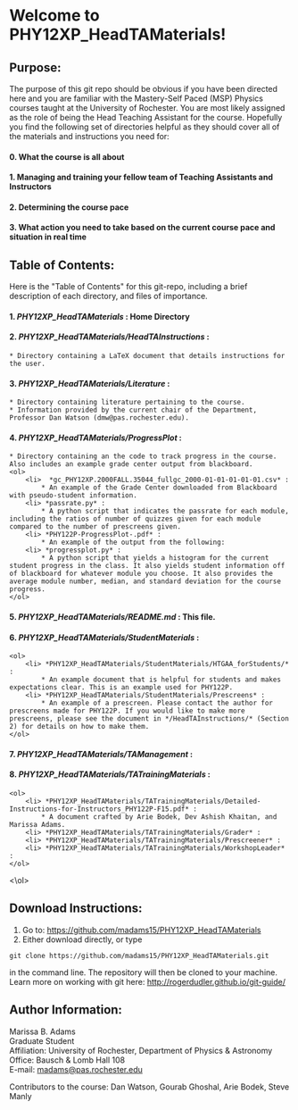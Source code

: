 # Welcome to **PHY12XP_HeadTAMaterials**!

## **Purpose:** 
The purpose of this git repo should be obvious if you have been directed here and you are familiar with the Mastery-Self Paced (MSP) Physics courses taught at the University of Rochester. You are most likely assigned as the role of being the Head Teaching Assistant for the course. Hopefully you find the following set of directories helpful as they should cover all of the materials and instructions  you need for:

#### 0. What the course is all about
#### 1. Managing and training your fellow team of Teaching Assistants and Instructors
#### 2. Determining the course pace
#### 3. What action you need to take based on the current course pace and situation in real time

## **Table of Contents:**

Here is the "Table of Contents" for this git-repo, including a brief description of each directory, and files of importance. 

#### 1. *PHY12XP_HeadTAMaterials* : Home Directory
#### 2. *PHY12XP_HeadTAMaterials/HeadTAInstructions* :
	* Directory containing a LaTeX document that details instructions for the user.
#### 3. *PHY12XP_HeadTAMaterials/Literature* : 
	* Directory containing literature pertaining to the course.
	* Information provided by the current chair of the Department, Professor Dan Watson (dmw@pas.rochester.edu).
#### 4. *PHY12XP_HeadTAMaterials/ProgressPlot* : 
	* Directory containing an the code to track progress in the course. Also includes an example grade center output from blackboard.
	<ol>
		<li>  *gc_PHY12XP.2000FALL.35044_fullgc_2000-01-01-01-01-01.csv* :
			* An example of the Grade Center downloaded from Blackboard with pseudo-student information.
		<li> *passrate.py* :
			* A python script that indicates the passrate for each module, including the ratios of number of quizzes given for each module compared to the number of prescreens given.
		<li> *PHY122P-ProgressPlot-.pdf* :
			* An example of the output from the following:
		<li> *progressplot.py* :
			* A python script that yields a histogram for the current student progress in the class. It also yields student information off of blackboard for whatever module you choose. It also provides the average module number, median, and standard deviation for the course progress.
	</ol>
#### 5. *PHY12XP_HeadTAMaterials/README.md* : This file.
#### 6. *PHY12XP_HeadTAMaterials/StudentMaterials* :
	<ol>
		<li> *PHY12XP_HeadTAMaterials/StudentMaterials/HTGAA_forStudents/* :
			* An example document that is helpful for students and makes expectations clear. This is an example used for PHY122P.
		<li> *PHY12XP_HeadTAMaterials/StudentMaterials/Prescreens* :
			* An example of a prescreen. Please contact the author for prescreens made for PHY122P. If you would like to make more prescreens, please see the document in */HeadTAInstructions/* (Section 2) for details on how to make them.
	</ol>
#### 7. *PHY12XP_HeadTAMaterials/TAManagement* :
#### 8. *PHY12XP_HeadTAMaterials/TATrainingMaterials* :
	<ol>
		<li> *PHY12XP_HeadTAMaterials/TATrainingMaterials/Detailed-Instructions-for-Instructors_PHY122P-F15.pdf* :
			* A document crafted by Arie Bodek, Dev Ashish Khaitan, and Marissa Adams. 
		<li> *PHY12XP_HeadTAMaterials/TATrainingMaterials/Grader* :
		<li> *PHY12XP_HeadTAMaterials/TATrainingMaterials/Prescreener* :
		<li> *PHY12XP_HeadTAMaterials/TATrainingMaterials/WorkshopLeader* :
	</ol>
<\ol>

## **Download Instructions:**

1. Go to: https://github.com/madams15/PHY12XP_HeadTAMaterials
2. Either download directly, or type
```
git clone https://github.com/madams15/PHY12XP_HeadTAMaterials.git
```
in the command line. The repository will then be cloned to your machine. Learn more on working with git here: http://rogerdudler.github.io/git-guide/

## **Author Information:**
Marissa B. Adams <br>
Graduate Student <br>
Affiliation: University of Rochester, Department of Physics & Astronomy <br>
Office: Bausch & Lomb Hall 108 <br>
E-mail: madams@pas.rochester.edu <br>

Contributors to the course: Dan Watson, Gourab Ghoshal, Arie Bodek, Steve Manly
